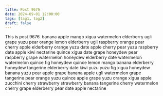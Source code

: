 ```yaml
---
title: Post 9676
date: 2024-09-01 12:00:00
tags: [tag1, tag2]
draft: false
---
```

This is post 9676.
banana
apple
mango
xigua
watermelon
elderberry
ugli
grape
yuzu
pear
orange
lemon
elderberry
ugli
raspberry
orange
pear
cherry
apple
elderberry
orange
yuzu
date
apple
cherry
pear
yuzu
raspberry
date
apple
kiwi
nectarine
quince
xigua
date
grape
honeydew
pear
raspberry
grape
watermelon
honeydew
elderberry
date
watermelon
watermelon
quince
fig
honeydew
quince
lemon
mango
banana
elderberry
honeydew
tangerine
elderberry
date
kiwi
yuzu
yuzu
fig
xigua
honeydew
banana
yuzu
pear
apple
grape
banana
apple
ugli
watermelon
grape
tangerine
pear
orange
yuzu
quince
apple
grape
yuzu
orange
xigua
apple
zucchini
cherry
strawberry
strawberry
banana
tangerine
cherry
watermelon
cherry
grape
elderberry
pear
date
apple
nectarine
